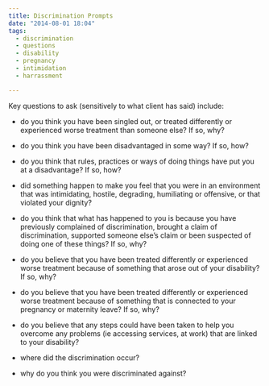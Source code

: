 ```yaml
---
title: Discrimination Prompts
date: "2014-08-01 18:04"
tags:
  - discrimination
  - questions
  - disability
  - pregnancy
  - intimidation
  - harrassment

---
```


Key questions to ask (sensitively to what client has said) include: 

* do you think you have been singled out, or treated differently or experienced worse treatment than someone else? If so, why? 
* do you think you have been disadvantaged in some way? If so, how? 
* do you think that rules, practices or ways of doing things have put you at a disadvantage? If so, how? 
* did something happen to make you feel that you were in an environment that was intimidating, hostile, degrading, humiliating or offensive, or that violated your dignity? 

* do you think that what has happened to you is because you have previously complained of discrimination, brought a claim of discrimination, supported someone else’s claim or been suspected of doing one of these things? If so, why? 

* do you believe that you have been treated differently or experienced worse treatment because of something that arose out of your disability? If so, why?

* do you believe that you have been treated differently or experienced worse treatment because of something that is connected to your pregnancy or maternity leave? If so, why? 

* do you believe that any steps could have been taken to help you overcome any problems (ie accessing services, at work) that are linked to your disability? 

* where did the discrimination occur? 

* why do you think you were discriminated against?
